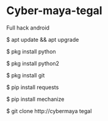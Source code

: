 # Cyber-maya-tegal
Full hack android 

$ apt update && apt upgrade

$ pkg install python

$ pkg install python2

$ pkg install git

$ pip install requests

$ pip install mechanize

$ git clone http://cybermaya tegal

